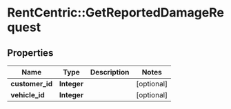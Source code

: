 # RentCentric::GetReportedDamageRequest

## Properties
Name | Type | Description | Notes
------------ | ------------- | ------------- | -------------
**customer_id** | **Integer** |  | [optional] 
**vehicle_id** | **Integer** |  | [optional] 


